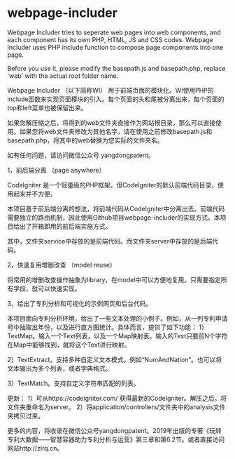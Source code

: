 # webpage-includer


Webpage Includer tries to seperate web pages into web components, and each component has its own PHP, HTML, JS and CSS codes. Webpage Includer uses PHP include function to compose page components into one page. 

Before you use it, please modify the basepath.js and basepath.php, replace 'web' with the actual root folder name.

Webpage Includer （以下简称WI） 用于前端页面的模块化。WI使用PHP的include函数来实现页面模块的引入。每个页面的头和尾被分离出来，每个页面的top和left菜单也被保留出来。

如果您解压缩之后，将得到的web文件夹直接作为网站根目录，那么可以直接使用。如果您将web文件夹修改为其他名字，请在使用之前修改basepath.js和basepath.php，将其中的web替换为您实际的文件夹名。

如有任何问题，请访问微信公众号 yangdongpatent。

1，前后端分离 （page anywhere）

CodeIgniter 是一个轻量级的PHP框架。但CodeIgniter的默认前端代码目录，使用起来并不方便。

本项目基于前后端分离的想法，将前端代码从CodeIgniter中分离出去。前端代码需要独立的路由机制，因此使用Github项目webpage-includer的实现方式。本项目给出了开箱即用的前后端实施方式。

其中，文件夹service中存放的是前端代码。而文件夹server中存放的是后端代码。

2，快速复用增删改查 （model reuse）

将常用的增删改查操作抽象为library，在model中可以方便地复用。只需要指定所有字段，就可以快速实现。

3，给出了专利分析和可视化的示例网页和后台代码。

本项目面向专利分析环境，给出了一些文本处理的小例子。例如，从一列专利申请号中抽取出年份，以及进行直方图统计。具体而言，提供了如下功能： 1）TextMap。输入一个Text列表，以及一个Map映射表。输入的Text只要前N个字符在Map中能够找到，就将这个Text进行映射。

2）TextExtract。支持多种自定义文本模式。例如“NumAndNation”。也可以将文本输出为多个列表，或者字典格式。

3）TextMatch。支持自定义字符串匹配的列表。

更新： 1）可从https://codeigniter.com/ 获得最新的CodeIgniter。解压之后，将文件夹重命名为server。 2）将application/controllers/文件夹中的analysis文件夹拷贝过来。

更多的内容，将收录在微信公众号yangdongpatent。2019年出版的专著《玩转专利大数据——智慧容器助力专利分析与运营》第三章和第6.2节。或者直接访问网站http://zlrq.cn。